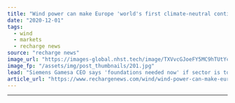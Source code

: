 ```yaml
---
title: "Wind power can make Europe 'world's first climate-neutral continent' -  WindEurope's Nauen"
date: "2020-12-01"
tags: 
  - wind
  - markets
  - recharge news
source: "recharge news"
image_url: "https://images-global.nhst.tech/image/TXVvcGJoeFY5MC9hTUtYcGdJSnVLbmc3RXFQVll3Q0ZaSzJkTG5CWk1Ycz0=/nhst/binary/a66df250d89b78a526f6c937e35f4d99"
image_fp: "/assets/img/post_thumbnails/201.jpg"
lead: "Siemens Gamesa CEO says 'foundations needed now' if sector is to help meet EU 2050 goal"
article_url: "https://www.rechargenews.com/wind/wind-power-can-make-europe-worlds-first-climate-neutral-continent-windeuropes-nauen/2-1-922426"
---
```


---

